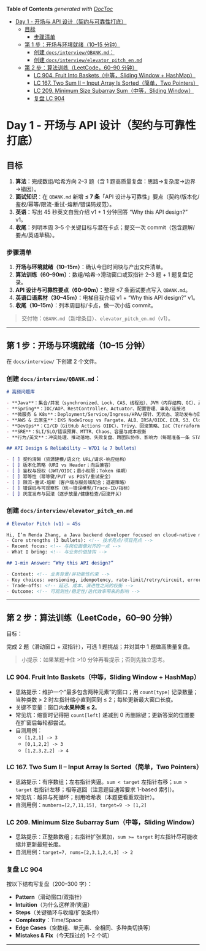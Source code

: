 <!-- START doctoc generated TOC please keep comment here to allow auto update -->
<!-- DON'T EDIT THIS SECTION, INSTEAD RE-RUN doctoc TO UPDATE -->
**Table of Contents**  *generated with [DocToc](https://github.com/thlorenz/doctoc)*

- [Day 1 - 开场与 API 设计（契约与可靠性打底）](#day-1---%E5%BC%80%E5%9C%BA%E4%B8%8E-api-%E8%AE%BE%E8%AE%A1%E5%A5%91%E7%BA%A6%E4%B8%8E%E5%8F%AF%E9%9D%A0%E6%80%A7%E6%89%93%E5%BA%95)
  - [目标](#%E7%9B%AE%E6%A0%87)
    - [步骤清单](#%E6%AD%A5%E9%AA%A4%E6%B8%85%E5%8D%95)
  - [第 1 步：开场与环境就绪（10–15 分钟）](#%E7%AC%AC-1-%E6%AD%A5%E5%BC%80%E5%9C%BA%E4%B8%8E%E7%8E%AF%E5%A2%83%E5%B0%B1%E7%BB%AA1015-%E5%88%86%E9%92%9F)
    - [创建 `docs/interview/QBANK.md`：](#%E5%88%9B%E5%BB%BA-docsinterviewqbankmd)
    - [创建 `docs/interview/elevator_pitch_en.md`](#%E5%88%9B%E5%BB%BA-docsinterviewelevator_pitch_enmd)
  - [第 2 步：算法训练（LeetCode，60–90 分钟）](#%E7%AC%AC-2-%E6%AD%A5%E7%AE%97%E6%B3%95%E8%AE%AD%E7%BB%83leetcode6090-%E5%88%86%E9%92%9F)
    - [LC 904. Fruit Into Baskets（中等，Sliding Window + HashMap）](#lc-904-fruit-into-baskets%E4%B8%AD%E7%AD%89sliding-window--hashmap)
    - [LC 167. Two Sum II – Input Array Is Sorted（简单，Two Pointers）](#lc-167-two-sum-ii--input-array-is-sorted%E7%AE%80%E5%8D%95two-pointers)
    - [LC 209. Minimum Size Subarray Sum（中等，Sliding Window）](#lc-209-minimum-size-subarray-sum%E4%B8%AD%E7%AD%89sliding-window)
    - [复盘 LC 904](#%E5%A4%8D%E7%9B%98-lc-904)

<!-- END doctoc generated TOC please keep comment here to allow auto update -->

# Day 1 - 开场与 API 设计（契约与可靠性打底）

## 目标

1. **算法**：完成数组/哈希方向 2–3 题（含 1 题高质量复盘：思路→复杂度→边界→错因）。
2. **面试知识**：在 `QBANK.md` 新增 **≤ 7 条**「API 设计与可靠性」要点（契约/版本化/鉴权/幂等/限流-重试-熔断/错误码规范）。
3. **英语**：写出 45 秒英文自我介绍 v1 + 1 分钟回答 “Why this API design?” v1。
4. **收尾**：列明本周 3–5 个关键目标与潜在卡点；提交一次 commit（包含题解/要点/英语草稿）。

### 步骤清单

1. **开场与环境就绪（10–15m）**：确认今日时间块与产出文件清单。
2. **算法训练（60–90m）**：数组/哈希→滑动窗口或双指针 2–3 题 + 1 题复盘记录。
3. **API 设计与可靠性要点（60–90m）**：整理 ≤7 条面试要点写入 `QBANK.md`。
4. **英语口语素材（30–45m）**：电梯自我介绍 v1 + “Why this API design?” v1。
5. **收尾（10–15m）**：列本周目标/卡点，做一次小结 commit。

> 交付物：`QBANK.md`（新增条目）、`elevator_pitch_en.md`（v1）。

---

## 第 1 步：开场与环境就绪（10–15 分钟）

在 `docs/interview/` 下创建 2 个文件。

### 创建 `docs/interview/QBANK.md`：

```markdown
# 高频问题库

- **Java**：集合/并发（synchronized、Lock、CAS、线程池）、JVM（内存结构、GC）、异常与最佳实践
- **Spring**：IOC/AOP、RestController、Actuator、配置管理、事务/连接池
- **微服务 & K8s**：Deployment/Service/Ingress/HPA/探针、无状态、滚动发布与回滚、ConfigMap/Secret
- **AWS & 云原生**：EKS NodeGroup vs Fargate、ALB、IRSA/OIDC、ECR、S3、CloudWatch、AMP、Grafana
- **DevOps**：CI/CD（GitHub Actions OIDC）、Trivy、回滚策略、IaC（Terraform 后端与锁）、最小权限
- **SRE**：SLI/SLO/错误预算、MTTR、Chaos、容量与成本权衡
- **行为/英文**：冲突处理、推动落地、失败复盘、跨团队协作、影响力（每题准备一条 STAR）

## API Design & Reliability — W7D1（≤ 7 bullets）

- [ ] 契约清晰（资源建模/语义化 URL/请求-响应结构）
- [ ] 版本化策略（URI vs Header；向后兼容）
- [ ] 鉴权与授权（JWT/OIDC；最小权限；Token 续期）
- [ ] 幂等性（幂等键/PUT vs POST/重试安全）
- [ ] 限流-重试-熔断（客户端与服务端配合；退避策略）
- [ ] 错误码与可观察性（统一错误模型/Trace-ID/指标）
- [ ] 灰度发布与回滚（逐步放量/健康检查/回滚开关）
```

### 创建 `docs/interview/elevator_pitch_en.md`

```markdown
# Elevator Pitch (v1) — 45s

Hi, I’m Renda Zhang, a Java backend developer focused on cloud-native microservices...
- Core strengths (3 bullets): <!-- 技术亮点/项目亮点 -->
- Recent focus: <!-- 与岗位画像对齐的一点 -->
- What I bring: <!-- 与业务价值挂钩 -->

## 1-min Answer: “Why this API design?”

- Context: <!-- 业务背景/非功能性约束 -->
- Key choices: versioning, idempotency, rate-limit/retry/circuit, error model
- Trade-offs: <!-- 延迟、成本、演进性之间的权衡 -->
- Outcome: <!-- 可观测性/稳定性/迭代效率带来的影响 -->
```

---

## 第 2 步：算法训练（LeetCode，60–90 分钟）

目标：

完成 2 题（滑动窗口 + 双指针），可选 1 题挑战；并对其中 1 题做高质量复盘。

> 小提示：如果某题卡住 >10 分钟再看提示；否则先独立思考。

### LC 904. Fruit Into Baskets（中等，Sliding Window + HashMap）

- 思路提示：维护一个“最多包含两种元素”的窗口；用 `count[type]` 记录数量；当种类数 > 2 时左指针缩小直到回到 ≤ 2；每轮更新最大窗口长度。
- 关键不变量：窗口内**水果种类 ≤ 2**。
- 常见坑：缩窗时记得把 `count[left]` 递减到 0 再删除键；更新答案的位置要在扩窗后每轮都尝试。
- 自测用例：
  - `[1,2,1] -> 3`
  - `[0,1,2,2] -> 3`
  - `[1,2,3,2,2] -> 4`

### LC 167. Two Sum II – Input Array Is Sorted（简单，Two Pointers）

- 思路提示：有序数组；左右指针夹逼。`sum < target` 左指针右移；`sum > target` 右指针左移；相等返回（注意题目通常要求 1-based 索引）。
- 常见坑：越界与死循环；别用哈希表（本题更看重双指针）。
- 自测用例：`numbers=[2,7,11,15], target=9 -> [1,2]`

### LC 209. Minimum Size Subarray Sum（中等，Sliding Window）

- 思路提示：正整数数组；右指针扩张累加，`sum >= target` 时左指针尽可能收缩并更新最短长度。
- 自测用例：`target=7, nums=[2,3,1,2,4,3] -> 2`

### 复盘 LC 904

按以下结构写复盘（200–300 字）：

- **Pattern**（滑动窗口/双指针）
- **Intuition**（为什么这样滑/夹逼）
- **Steps**（关键循环与收缩/扩张条件）
- **Complexity**：Time/Space
- **Edge Cases**（空数组、单元素、全相同、多种类切换等）
- **Mistakes & Fix**（今天踩过的 1–2 个坑）

---
